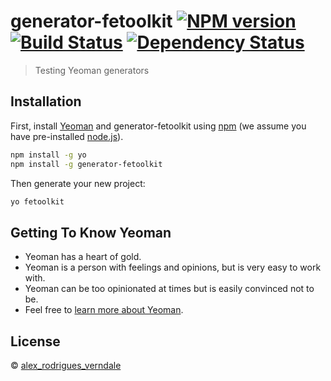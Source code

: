 # generator-fetoolkit [![NPM version][npm-image]][npm-url] [![Build Status][travis-image]][travis-url] [![Dependency Status][daviddm-image]][daviddm-url]
> Testing Yeoman generators

## Installation

First, install [Yeoman](http://yeoman.io) and generator-fetoolkit using [npm](https://www.npmjs.com/) (we assume you have pre-installed [node.js](https://nodejs.org/)).

```bash
npm install -g yo
npm install -g generator-fetoolkit
```

Then generate your new project:

```bash
yo fetoolkit
```

## Getting To Know Yeoman

 * Yeoman has a heart of gold.
 * Yeoman is a person with feelings and opinions, but is very easy to work with.
 * Yeoman can be too opinionated at times but is easily convinced not to be.
 * Feel free to [learn more about Yeoman](http://yeoman.io/).

## License

 © [alex_rodrigues_verndale]()


[npm-image]: https://badge.fury.io/js/generator-fetoolkit.svg
[npm-url]: https://npmjs.org/package/generator-fetoolkit
[travis-image]: https://travis-ci.org/Lexitrons/generator-fetoolkit.svg?branch=master
[travis-url]: https://travis-ci.org/Lexitrons/generator-fetoolkit
[daviddm-image]: https://david-dm.org/Lexitrons/generator-fetoolkit.svg?theme=shields.io
[daviddm-url]: https://david-dm.org/Lexitrons/generator-fetoolkit
